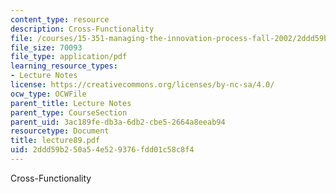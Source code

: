 ```yaml
---
content_type: resource
description: Cross-Functionality
file: /courses/15-351-managing-the-innovation-process-fall-2002/2ddd59b250a54e529376fdd01c58c8f4_lecture89.pdf
file_size: 70093
file_type: application/pdf
learning_resource_types:
- Lecture Notes
license: https://creativecommons.org/licenses/by-nc-sa/4.0/
ocw_type: OCWFile
parent_title: Lecture Notes
parent_type: CourseSection
parent_uid: 3ac189fe-db3a-6db2-cbe5-2664a8eeab94
resourcetype: Document
title: lecture89.pdf
uid: 2ddd59b2-50a5-4e52-9376-fdd01c58c8f4
---
```

Cross-Functionality
